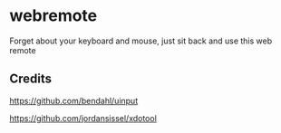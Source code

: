 # webremote
Forget about your keyboard and mouse, just sit back and use this web remote

## Credits
https://github.com/bendahl/uinput

https://github.com/jordansissel/xdotool